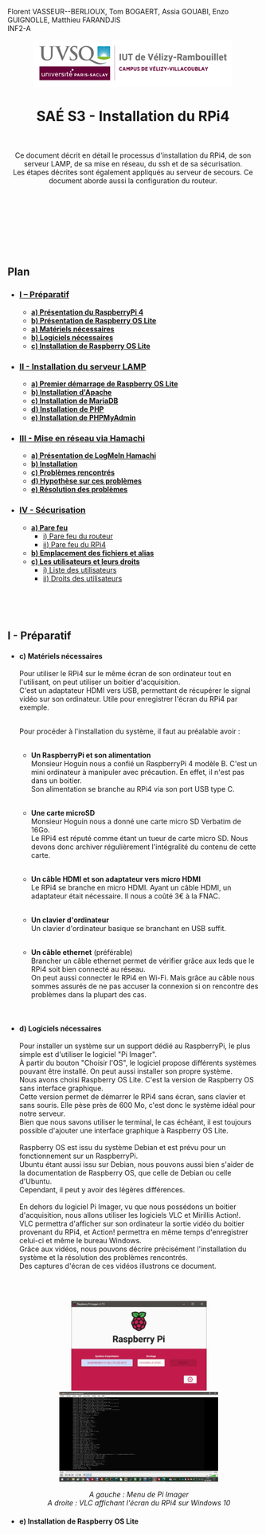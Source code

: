 Florent VASSEUR--BERLIOUX, Tom BOGAERT, Assia GOUABI, Enzo GUIGNOLLE, Matthieu FARANDJIS<br>
INF2-A

<div align="center">
<img height="95" width="400" src="../img/IUT_Velizy_Villacoublay_logo_2020_ecran.png" title="logo uvsq vélizy"/>

# SAÉ S3 - Installation du RPi4

<br><br>
Ce document décrit en détail le processus d'installation du RPi4, de son serveur LAMP, de sa mise en réseau, du ssh et de sa sécurisation.<br>
Les étapes décrites sont également appliqués au serveur de secours. Ce document aborde aussi la configuration du routeur. 

</div>

<br><br><br><br><br><br><br>

## Plan

- ### [I – Préparatif](#p1)
  - [**a) Présentation du RaspberryPi 4**](#p1a)
  - [**b) Présentation de Raspberry OS Lite**](#p1b)
  - [**a) Matériels nécessaires**](#p1c)
  - [**b) Logiciels nécessaires**](#p1d)
  - [**c) Installation de Raspberry OS Lite**](#p1e)
  
- ### [II - Installation du serveur LAMP](#p2)
  - [**a) Premier démarrage de Raspberry OS Lite**](#p2a)
  - [**b) Installation d'Apache**](#p2b)
  - [**c) Installation de MariaDB**](#p2c)
  - [**d) Installation de PHP**](#p2d)
  - [**e) Installation de PHPMyAdmin**](#p2e)

- ### [III - Mise en réseau via Hamachi](#p3)
  - [**a) Présentation de LogMeIn Hamachi**](#p3a)
  - [**b) Installation**](#p3b)
  - [**c) Problèmes rencontrés**](#p3c)
  - [**d) Hypothèse sur ces problèmes**](#p3d)
  - [**e) Résolution des problèmes**](#p3d)

- ### [IV - Sécurisation](#p4)
  - [**a) Pare feu**](#p4a)
    - [i) Pare feu du routeur](#p4ai)
    - [ii) Pare feu du RPi4](#p4c4aii)
  - [**b) Emplacement des fichiers et alias**](#p4b)
  - [**c) Les utilisateurs et leurs droits**](#p4c)
    - [i) Liste des utilisateurs](#p4ci)
    - [ii) Droits des utilisateurs](#p4cii)


<br><br><br>

## <a name="p1"></a> I - Préparatif
  - #### <a name="p1a"></a> c) Matériels nécessaires
    Pour utiliser le RPi4 sur le même écran de son ordinateur tout en l'utilisant, on peut utiliser un boitier d'acquisition.<br>
    C'est un adaptateur HDMI vers USB, permettant de récupérer le signal vidéo sur son ordinateur. Utile pour enregistrer l'écran du RPi4 par exemple.<br>

    <br>
    Pour procéder à l'installation du système, il faut au préalable avoir :<br><br>

    - **Un RaspberryPi et son alimentation**<br>
      Monsieur Hoguin nous a confié un RaspberryPi 4 modèle B. C'est un mini ordinateur à manipuler avec précaution. En effet, il n'est pas dans un boitier.<br>
      Son alimentation se branche au RPi4 via son port USB type C.<br><br>
    
    - **Une carte microSD**<br>
      Monsieur Hoguin nous a donné une carte micro SD Verbatim de 16Go.<br>
      Le RPi4 est réputé comme étant un tueur de carte micro SD. Nous devons donc archiver régulièrement l'intégralité du contenu de cette carte.<br><br>
    
    - **Un câble HDMI et son adaptateur vers micro HDMI**<br>
      Le RPi4 se branche en micro HDMI. Ayant un câble HDMI, un adaptateur était nécessaire. Il nous a coûté 3€ à la FNAC.<br><br>
  
    - **Un clavier d'ordinateur**<br>
      Un clavier d'ordinateur basique se branchant en USB suffit.<br><br>
    
    - **Un câble ethernet** (préférable)<br>
      Brancher un câble ethernet permet de vérifier grâce aux leds que le RPi4 soit bien connecté au réseau.<br>
      On peut aussi connecter le RPi4 en Wi-Fi. Mais grâce au câble nous sommes assurés de ne pas accuser la connexion si on rencontre des problèmes dans la plupart des cas.

<br>

  - #### <a name="p1b"></a> d) Logiciels nécessaires

    Pour installer un système sur un support dédié au RaspberryPi, le plus simple est d'utiliser le logiciel "Pi Imager".<br>
    À partir du bouton "Choisir l'OS", le logiciel propose différents systèmes pouvant être installé. On peut aussi installer son propre système.<br>
    Nous avons choisi Raspberry OS Lite. C'est la version de Raspberry OS sans interface graphique.<br>
    Cette version permet de démarrer le RPi4 sans écran, sans clavier et sans souris. Elle pèse près de 600 Mo, c'est donc le système idéal pour notre serveur.<br>
    Bien que nous savons utiliser le terminal, le cas échéant, il est toujours possible d'ajouter une interface graphique à Raspberry OS Lite.<br>
    <br>
    Raspberry OS est issu du système Debian et est prévu pour un fonctionnement sur un RaspberryPi.<br>
    Ubuntu étant aussi issu sur Debian, nous pouvons aussi bien s'aider de la documentation de Raspberry OS, que celle de Debian ou celle d'Ubuntu.<br>
    Cependant, il peut y avoir des légères différences.<br>
    <br>
    En dehors du logiciel Pi Imager, vu que nous possédons un boitier d'acquisition, nous allons utiliser les logiciels VLC et Mirillis Action!.<br>
    VLC permettra d'afficher sur son ordinateur la sortie vidéo du boitier provenant du RPi4, et Action! permettra en même temps d'enregistrer celui-ci et même le bureau Windows.<br>
    Grâce aux vidéos, nous pouvons décrire précisément l'installation du système et la résolution des problèmes rencontrés.<br>
    Des captures d'écran de ces vidéos illustrons ce document.<br>

    <br><br>

    <div align="center">
    
    <img src="img\I_preparatif\0_piimager_menu.webp" title="Menu de Pi Imager avec les boutons choix OS, choix Stockage, écrire et un bouton paramètre" height="180"/>
    <img src="img\I_preparatif\vlc.webp" title="VLC sur Windows 10 affichant l'écran du RPi4 installant PHPMyAdmin" height="180"/>

    <i>A gauche : Menu de Pi Imager<br> A droite : VLC affichant l'écran du RPi4 sur Windows 10</i>

    </div>


- #### <a name="p1b"></a> e) Installation de Raspberry OS Lite
